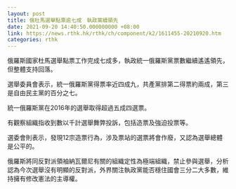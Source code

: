 ```yaml
---
layout: post
title: 俄杜馬選舉點票逾七成　執政黨續領先
date: 2021-09-20 14:40:50.000000000 +08:00
link: https://news.rthk.hk/rthk/ch/component/k2/1611455-20210920.htm
categories: rthk
---
```


俄羅斯國家杜馬選舉點票工作完成七成多，執政統一俄羅斯黨票數繼續遙遙領先，但整體支持回落。

選舉委員會表示，統一俄羅斯黨得票率近四成九，共產黨排第二得票約兩成，第三是自由民主黨的百分之七。

統一俄羅斯黨在2016年的選舉取得超過五成四選票。

有觀察組織指收到數以千計選舉舞弊投訴，包括造票及強迫投票等。

選委會則表示，發現12宗造票行為，涉及票站的選票將會作廢，又認為選舉總體是公平的。 

俄羅斯將同反對派領袖納瓦爾尼有關的組織定性為極端組織，禁止參與選舉，分析認為今次選舉沒有明顯的反對派，外界關注執政黨能否穩住國會三分二大多數，維持擁有修改憲法的主導權。

